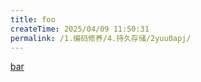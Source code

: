 ```yaml
---
title: foo
createTime: 2025/04/09 11:50:31
permalink: /1.编码修养/4.持久存储/2yuu0apj/
---
```


[bar](bar.md)
